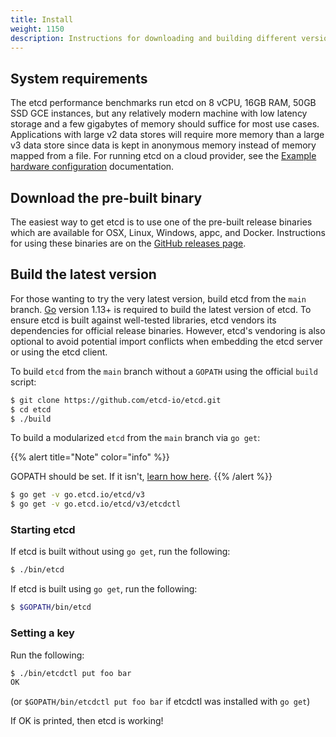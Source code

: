```yaml
---
title: Install
weight: 1150
description: Instructions for downloading and building different versions of etcd
---
```


## System requirements

The etcd performance benchmarks run etcd on 8 vCPU, 16GB RAM, 50GB SSD GCE
instances, but any relatively modern machine with low latency storage and a few
gigabytes of memory should suffice for most use cases. Applications with large
v2 data stores will require more memory than a large v3 data store since data is
kept in anonymous memory instead of memory mapped from a file. For running etcd
on a cloud provider, see the [Example hardware configuration][example-hardware-configurations]
documentation.

## Download the pre-built binary

The easiest way to get etcd is to use one of the pre-built release binaries
which are available for OSX, Linux, Windows, appc, and Docker. Instructions for
using these binaries are on the [GitHub releases page][github-release].

## Build the latest version

For those wanting to try the very latest version, build etcd from the `main`
branch. [Go](https://golang.org/) version 1.13+ is required to build the latest
version of etcd. To ensure etcd is built against well-tested libraries, etcd
vendors its dependencies for official release binaries. However, etcd's
vendoring is also optional to avoid potential import conflicts when embedding
the etcd server or using the etcd client.

To build `etcd` from the `main` branch without a `GOPATH` using the official
`build` script:

```sh
$ git clone https://github.com/etcd-io/etcd.git
$ cd etcd
$ ./build
```

To build a modularized `etcd` from the `main` branch via `go get`:

{{% alert title="Note" color="info" %}}
<!-- TODO: find out how to set the GOPATH -->
GOPATH should be set. If it isn't, [learn how here](https://github.com/golang/go/wiki/SettingGOPATH).
{{% /alert %}}

```sh
$ go get -v go.etcd.io/etcd/v3
$ go get -v go.etcd.io/etcd/v3/etcdctl
```

### Starting etcd

If etcd is built without using `go get`, run the following:

```sh
$ ./bin/etcd
```
If etcd is built using `go get`, run the following:

```sh
$ $GOPATH/bin/etcd
```

### Setting a key

Run the following:

```sh
$ ./bin/etcdctl put foo bar
OK
```

(or `$GOPATH/bin/etcdctl put foo bar` if etcdctl was installed with `go get`)

If OK is printed, then etcd is working!

[example-hardware-configurations]: op-guide/hardware#example-hardware-configurations
[github-release]: https://github.com/etcd-io/etcd/releases/
[go]: https://golang.org/doc/install
